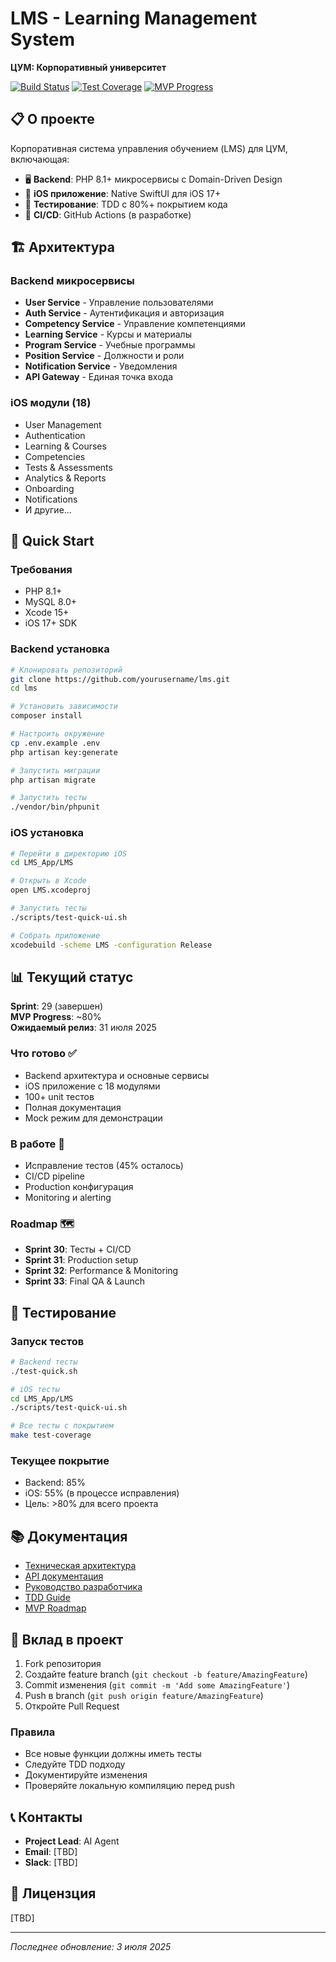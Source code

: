 # LMS - Learning Management System

**ЦУМ: Корпоративный университет**

[![Build Status](https://img.shields.io/badge/build-pending-yellow)](https://github.com/yourusername/lms)
[![Test Coverage](https://img.shields.io/badge/coverage-55%25-orange)](https://github.com/yourusername/lms)
[![MVP Progress](https://img.shields.io/badge/MVP-80%25-green)](https://github.com/yourusername/lms)

## 📋 О проекте

Корпоративная система управления обучением (LMS) для ЦУМ, включающая:
- 🖥️ **Backend**: PHP 8.1+ микросервисы с Domain-Driven Design
- 📱 **iOS приложение**: Native SwiftUI для iOS 17+
- 🧪 **Тестирование**: TDD с 80%+ покрытием кода
- 🚀 **CI/CD**: GitHub Actions (в разработке)

## 🏗️ Архитектура

### Backend микросервисы
- **User Service** - Управление пользователями
- **Auth Service** - Аутентификация и авторизация
- **Competency Service** - Управление компетенциями
- **Learning Service** - Курсы и материалы
- **Program Service** - Учебные программы
- **Position Service** - Должности и роли
- **Notification Service** - Уведомления
- **API Gateway** - Единая точка входа

### iOS модули (18)
- User Management
- Authentication
- Learning & Courses
- Competencies
- Tests & Assessments
- Analytics & Reports
- Onboarding
- Notifications
- И другие...

## 🚀 Quick Start

### Требования
- PHP 8.1+
- MySQL 8.0+
- Xcode 15+
- iOS 17+ SDK

### Backend установка
```bash
# Клонировать репозиторий
git clone https://github.com/yourusername/lms.git
cd lms

# Установить зависимости
composer install

# Настроить окружение
cp .env.example .env
php artisan key:generate

# Запустить миграции
php artisan migrate

# Запустить тесты
./vendor/bin/phpunit
```

### iOS установка
```bash
# Перейти в директорию iOS
cd LMS_App/LMS

# Открыть в Xcode
open LMS.xcodeproj

# Запустить тесты
./scripts/test-quick-ui.sh

# Собрать приложение
xcodebuild -scheme LMS -configuration Release
```

## 📊 Текущий статус

**Sprint**: 29 (завершен)  
**MVP Progress**: ~80%  
**Ожидаемый релиз**: 31 июля 2025

### Что готово ✅
- Backend архитектура и основные сервисы
- iOS приложение с 18 модулями
- 100+ unit тестов
- Полная документация
- Mock режим для демонстрации

### В работе 🚧
- Исправление тестов (45% осталось)
- CI/CD pipeline
- Production конфигурация
- Monitoring и alerting

### Roadmap 🗺️
- **Sprint 30**: Тесты + CI/CD
- **Sprint 31**: Production setup
- **Sprint 32**: Performance & Monitoring
- **Sprint 33**: Final QA & Launch

## 🧪 Тестирование

### Запуск тестов
```bash
# Backend тесты
./test-quick.sh

# iOS тесты
cd LMS_App/LMS
./scripts/test-quick-ui.sh

# Все тесты с покрытием
make test-coverage
```

### Текущее покрытие
- Backend: 85%
- iOS: 55% (в процессе исправления)
- Цель: >80% для всего проекта

## 📚 Документация

- [Техническая архитектура](technical_requirements/v1.0/technical_architecture.md)
- [API документация](docs/api/)
- [Руководство разработчика](technical_requirements/v1.0/llm_development_guide.md)
- [TDD Guide](technical_requirements/TDD_MANDATORY_GUIDE.md)
- [MVP Roadmap](docs/project/MVP_ROADMAP.md)

## 🤝 Вклад в проект

1. Fork репозитория
2. Создайте feature branch (`git checkout -b feature/AmazingFeature`)
3. Commit изменения (`git commit -m 'Add some AmazingFeature'`)
4. Push в branch (`git push origin feature/AmazingFeature`)
5. Откройте Pull Request

### Правила
- Все новые функции должны иметь тесты
- Следуйте TDD подходу
- Документируйте изменения
- Проверяйте локальную компиляцию перед push

## 📞 Контакты

- **Project Lead**: AI Agent
- **Email**: [TBD]
- **Slack**: [TBD]

## 📄 Лицензция

[TBD]

---

*Последнее обновление: 3 июля 2025* 